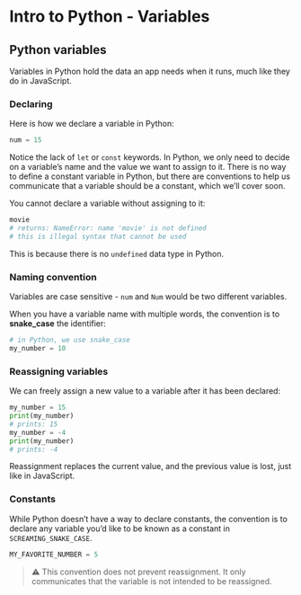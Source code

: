 # Intro to Python - Variables

## Python variables
Variables in Python hold the data an app needs when it runs, much like they do in JavaScript.

### Declaring
Here is how we declare a variable in Python:

```py
num = 15
```

Notice the lack of `let` or `const` keywords. In Python, we only need to decide on a variable’s name and the value we want to assign to it. There is no way to define a constant variable in Python, but there are conventions to help us communicate that a variable should be a constant, which we’ll cover soon.

You cannot declare a variable without assigning to it:

```py
movie
# returns: NameError: name 'movie' is not defined
# this is illegal syntax that cannot be used
```

This is because there is no `undefined` data type in Python.

### Naming convention
Variables are case sensitive - `num` and `Num` would be two different variables.

When you have a variable name with multiple words, the convention is to **snake_case** the identifier:

```py
# in Python, we use snake_case
my_number = 10
```

### Reassigning variables
We can freely assign a new value to a variable after it has been declared:

```py
my_number = 15
print(my_number)
# prints: 15
my_number = -4
print(my_number)
# prints: -4
```

Reassignment replaces the current value, and the previous value is lost, just like in JavaScript.

### Constants
While Python doesn’t have a way to declare constants, the convention is to declare any variable you’d like to be known as a constant in `SCREAMING_SNAKE_CASE`.

```py
MY_FAVORITE_NUMBER = 5
```
> ⚠️ This convention does not prevent reassignment. It only communicates that the variable is not intended to be reassigned.